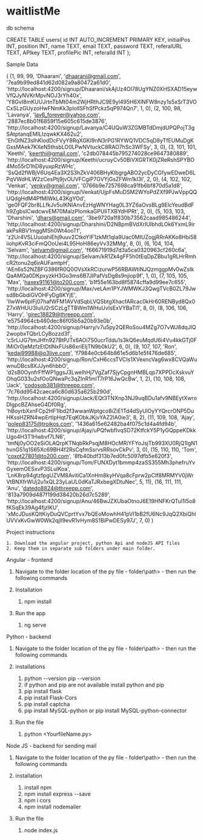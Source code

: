 # waitlistMe

db schema

CREATE TABLE users(
   id INT AUTO_INCREMENT PRIMARY KEY,
   initialPos INT,
   position INT,
   name TEXT,
   email TEXT,
   password TEXT,
   referalURL TEXT,
   APIkey TEXT,
   profilePic INT,
   referalId INT
);

Sample Data

(
	(1, 99, 99, 'Dhaarani', 'dhaarani@gmail.com', '7ea9b99ed841d62d082a9a80472a61d0', 'http://localhost:4200/signup/Dhaarani/skAjUz4OI78UgYNZ0XHSXAD15eywVfQJyNVKrMpvNOJ3rYh40x', 'Y8GvI8mKUUJrtnTbMt04m2WjHRthJC9E9yl495H6XlNFW8nzy1s5xSrT3VOCxSLzGUyzoHwFNmKk3plolISFhSfPckz5qP974Qn7', 1, 0), 
	(2, 100, 98, 'Lavanya', 'lav6_forever@yahoo.com', '2887ec8b01f6859f15e605c615de3876', 'http://localhost:4200/signup/Lavanya/C4UQuW3ZGMBTdDmjdUPQPojT3gSAtptanqEMILIzqwkKX462u2', 'EhGtNZ3sIhKlodDcFVyY8RqXGKI9nN3rPG1RYWQ1VDC5qD8yTfEUMuDgKGxsMAek7KXeN5thsbLO0LPwNVtuckC8RAO7hSc3WFSy', 3, 0), 
	(3, 101, 101, 'Keethi', 'keerthi@gmail.com', 'c2db078445b795274028ce9647380889', 'http://localhost:4200/signup/Keethi/ucruyCv50BiVXGRTK0jZReRshSPYBO4Mo55rD1hD8yuxpRzWHc', 'SsQd2fWBjV6Uq4Ea3X2S3hZkV406BHyKlbgrgABO2ycDyCGfywEDweD6LPqVWdHLW2zCesPtj9jvOUVFCgiP7GVYjGsZFWm1kl3I', 2, 0), 
	(4, 102, 102, 'Venkat', 'venky@gmail.com', '0766b9e7257698ca91fb6bf870d5a1d8', 'http://localhost:4200/signup/Venkat/UjpFsMuDSM2WYoPdZXf9PJwVppQQUQdgHdM4PfMIWkL43KgYOd', 'ge0FQF2br8LLfkJv5ulKNlAnvEzHgWNYHag0L3YZ6aOvsBLg9ElcYeudBdFh9ZgbsICwdcwvEM70MalzPIomkaGPUliTXBYdHPRt', 2, 0), 
	(5, 103, 103, 'Dharshini', 'dhars@gmail.com', '3be9720a1f830b73562caad985486244', 'http://localhost:4200/signup/Dharshini/D2N8pmBVdXrIUlbhdLOk6YxmL9irakPsRBV1mggMSh0Wt4ooTf', 'z2Ur4VSLUuoahiEhj9uuv2CtkoYIF1zkMt1qIa9Uac0MIUZogjRRrAKKo8Hbi58iiohpKvR3ciFmQOoUei4L95HoH86eyVv32MMg', 8, 0), 
	(6, 104, 104, 'Selvam', 'selvam@gmail.com', 'f66671919d7d3a5ca0320963cf260c6a', 'http://localhost:4200/signup/Selvam/kR1Zk4gFF5h0tEqDpZBbu1gRLHrRmhcR2tonu2q6irAUFamtpH', 'AEn6s52NZBFG386fR0Q0OVsXkRCizurwP56RBAWtiNJQzmggpMv0wZsIkQaAMQa0DKpxyzkH3Go3ms6B7JIPafVsDg8s9njiop9f', 1, 0), 
	(7, 105, 105, 'Max', 'haxex91161@to200.com', 'b1f55e163bd8f5874cffa9d99ee7c655', 'http://localhost:4200/signup/Max/veLAm1PYJWMWKJ3QwgTVcB0ZL79Jwsd8bGbdiGVOHFyDg8KYjE', 'IlwWw6pIFj07hafWFM1AVVdSqbLVQSbtgXhacfARcac0kHr60RENByd8Qx0Z7xWHUU3IuiU2rSCzLgTTBWm1WHuUvIsExVYBaTI1', 8, 0), 
	(8, 106, 106, 'Harry', 'girec18829@threepp.com', 'e5754964cb460dec86f05b5a20b93e0b', 'http://localhost:4200/signup/Harry/v7u5py2QERoSou4MZg7O7vWJ8dqJlQ2wopbxTQbrLCyBozzd3f', 'c5rLiJG7tmJHfn927BtPJTx6AOi7S0ucrTddu1s3kQ6euMqdU6i4Vu4kkGTj0FlMiOr0jeMzfzEtDtINxFUs86xriEIjTN9b0kU2', 6, 0), 
	(9, 107, 107, 'Ron', 'kedaj99988@o3live.com', 'f7984e0cb64b861e5d6b1e5f476de685', 'http://localhost:4200/signup/Ron/CxH6ccsTVCIs1XVexncVag6wx8CVQaWuwnuDBcs8XJJyn6hbbO', 'd2sB0OynfrFffWP1ggsJ3LweIhHj7VgZaf7SjyCpgnHMBLqp7XPPDcXskvuYOhqG033u2sfOoQNwaPc3qZInR1mIT7rP16JwQcBw', 1, 2), 
	(10, 108, 108, 'Jack', 'codosob381@threepp.com', '7c76dd9542caeca6c80d635a625b290d', 'http://localhost:4200/signup/Jack/EQt3TNXnp3NJ9uqBDu1afv9NBEytXwroDlgpcBZAhseG4Df0Rg', 'hBoyrbXxnFCp2HF1Ibd2f3wwanWptgco8iZiE1Td4dSyUlOyYYQrcrONP5DuHKssHZRN4wpErtIpHqt7EqKObkJKjvYAZ2IA0ie3', 8, 2), 
	(11, 109, 108, 'Ajay', 'polep83175@troikos.com', '1436a615e62482ba4f075c1d4a4fd94b', 'http://localhost:4200/signup/Ajay/uPQfwbfIvqSD72KtfckY5P1yGQppeKDkkUgo4H3T1Hwbvf7LN6', 'tmNj0yOO2eSiOLAQrpKTNqbRkPsqjM8HOcMRiYFYoJsjTb993XU0RjQ1lgN1hvnG51q1S65Xc69BH4f2RsCqfmSsrvsRRsovCkPv', 3, 0), 
	(15, 110, 110, 'Tom', 'coxot27801@to200.com', '8fb40bdf313b7ed0fc5097dfb5e620f3', 'http://localhost:4200/signup/Tom/FUNXDyt1bmmp4zaSS355Mh3phefruYvGyxemOESxvP3SLulKoa', 'LnK8rp94gtzfpgUZVM8AvitiCa1XnHm8kyHVqa8cFprw2pCIf8MRMYV0jWrVtBNXfrWUj2u1xQL23yLaUL0dKaTJRxbegXDtuNec', 5, 11), 
	(16, 111, 111, 'Anu', 'datedo8824@threepp.com', '813a7909d487f199d38420b26d7c5289', 'http://localhost:4200/signup/Anu/46BwJZXUbaOtnoJ6E19HNFKrQTul1I5o8fKSqEk39Ag4fjzIKU', 'xMcJDusKQItKiyDuQVCprtYvx7bQEoMowhH41pVl1bB2fU6Nc9JqQ2XbiQhlUVVxKvGwW0Wk2qjll9evR1vHym8S1BiPwDESy97J', 7, 0)
)


Project instructions

	1. Download the angular project, python Api and nodeJS API files
	2. Keep them in separate sub folders under main folder.

Angular - frontend

1. Navigate to the folder location of the py file - folder\path> - then run the following commands

3. Installation

	1. npm install

4. Run the app

	1. ng serve

Python - backend

1. Navigate to the folder location of the py file - folder\path> - then run the following commands

2. installations

	1. python --version
		pip --version
	2. if python and pip are not available
		install python and pip
	3. pip install flask
	4. pip install Flask-Cors
	5. pip install captcha
	6. pip install MySQL-python or pip install MySQL-python-connector

3. Run the file

	1. python <YourfileName.py>

Node JS - backend for sending mail

1. Navigate to the folder location of the py file - folder\path> - then run the following commands

2. installation
	
	1. install npm
	2. npm install express --save
	3. npm i cors
	4. npm install nodemailer

3. Run the file

	1. node index.js
